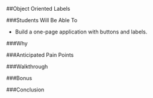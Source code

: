 ##Object Oriented Labels

###Students Will Be Able To
- Build a one-page application with buttons and labels.

###Why

###Anticipated Pain Points

###Walkthrough

###Bonus

###Conclusion
